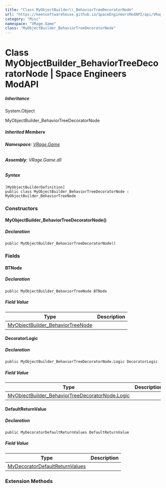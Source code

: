 ```yaml
---
title: "Class MyObjectBuilder\\_BehaviorTreeDecoratorNode"
url: "https://keensoftwarehouse.github.io/SpaceEngineersModAPI/api/VRage.Game.MyObjectBuilder_BehaviorTreeDecoratorNode.html"
category: "Misc"
namespace: "VRage.Game"
class: "MyObjectBuilder_BehaviorTreeDecoratorNode"
---
```


# Class MyObjectBuilder\_BehaviorTreeDecoratorNode | Space Engineers ModAPI

##### Inheritance

System.Object

MyObjectBuilder\_BehaviorTreeDecoratorNode

##### Inherited Members

###### **Namespace**: [VRage.Game](https://keensoftwarehouse.github.io/SpaceEngineersModAPI/api/VRage.Game.html)

###### **Assembly**: VRage.Game.dll

##### Syntax

```
[MyObjectBuilderDefinition]
public class MyObjectBuilder_BehaviorTreeDecoratorNode : MyObjectBuilder_BehaviorTreeNode
```

### Constructors

#### MyObjectBuilder\_BehaviorTreeDecoratorNode()

##### Declaration

```
public MyObjectBuilder_BehaviorTreeDecoratorNode()
```

### Fields

#### BTNode

##### Declaration

```
public MyObjectBuilder_BehaviorTreeNode BTNode
```

##### Field Value

| Type | Description |
| --- | --- |
| [MyObjectBuilder\_BehaviorTreeNode](https://keensoftwarehouse.github.io/SpaceEngineersModAPI/api/VRage.Game.MyObjectBuilder_BehaviorTreeNode.html) |     |

#### DecoratorLogic

##### Declaration

```
public MyObjectBuilder_BehaviorTreeDecoratorNode.Logic DecoratorLogic
```

##### Field Value

| Type | Description |
| --- | --- |
| [MyObjectBuilder\_BehaviorTreeDecoratorNode.Logic](https://keensoftwarehouse.github.io/SpaceEngineersModAPI/api/VRage.Game.MyObjectBuilder_BehaviorTreeDecoratorNode.Logic.html) |     |

#### DefaultReturnValue

##### Declaration

```
public MyDecoratorDefaultReturnValues DefaultReturnValue
```

##### Field Value

| Type | Description |
| --- | --- |
| [MyDecoratorDefaultReturnValues](https://keensoftwarehouse.github.io/SpaceEngineersModAPI/api/VRage.Game.MyDecoratorDefaultReturnValues.html) |     |

### Extension Methods